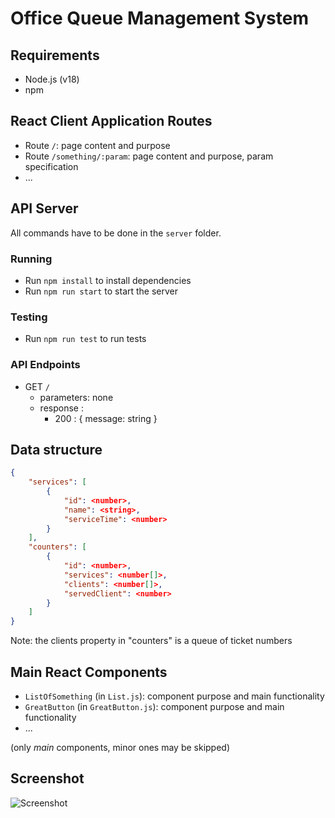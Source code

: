 # Office Queue Management System

## Requirements

- Node.js (v18)
- npm

## React Client Application Routes

- Route `/`: page content and purpose
- Route `/something/:param`: page content and purpose, param specification
- ...

## API Server

All commands have to be done in the `server` folder.

### Running

- Run `npm install` to install dependencies
- Run `npm run start` to start the server

### Testing

- Run `npm run test` to run tests

### API Endpoints

- GET `/`
  - parameters: none
  - response :
    - 200 : { message: string }

## Data structure

```json
{
    "services": [
        {
            "id": <number>,
            "name": <string>,
            "serviceTime": <number>
        }
    ],
    "counters": [
        {
            "id": <number>,
            "services": <number[]>,
            "clients": <number[]>,
            "servedClient": <number>
        }
    ]
}
```

Note: the clients property in "counters" is a queue of ticket numbers

## Main React Components

- `ListOfSomething` (in `List.js`): component purpose and main functionality
- `GreatButton` (in `GreatButton.js`): component purpose and main functionality
- ...

(only _main_ components, minor ones may be skipped)

## Screenshot

![Screenshot](./img/screenshot.jpg)
